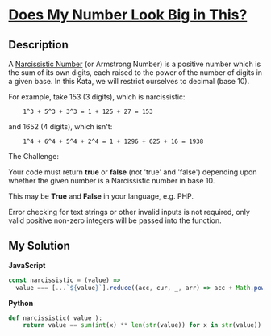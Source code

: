 # [Does My Number Look Big in This?](https://www.codewars.com/kata/5287e858c6b5a9678200083c)

## Description

A [Narcissistic Number](https://en.wikipedia.org/wiki/Narcissistic_number) (or Armstrong Number) is a positive number which is the sum of its own digits, each raised to the power of the number of digits in a given base. In this Kata, we will restrict ourselves to decimal (base 10).

For example, take 153 (3 digits), which is narcissistic:

        1^3 + 5^3 + 3^3 = 1 + 125 + 27 = 153

and 1652 (4 digits), which isn't:

        1^4 + 6^4 + 5^4 + 2^4 = 1 + 1296 + 625 + 16 = 1938

The Challenge:

Your code must return **true** or **false** (not 'true' and 'false') depending upon whether the given number is a Narcissistic number in base 10.

This may be **True** and **False** in your language, e.g. PHP.

Error checking for text strings or other invalid inputs is not required, only valid positive non-zero integers will be passed into the function.

## My Solution

**JavaScript**

```js
const narcissistic = (value) =>
  value === [...`${value}`].reduce((acc, cur, _, arr) => acc + Math.pow(cur, arr.length), 0);
```

**Python**

```py
def narcissistic( value ):
    return value == sum(int(x) ** len(str(value)) for x in str(value))
```
